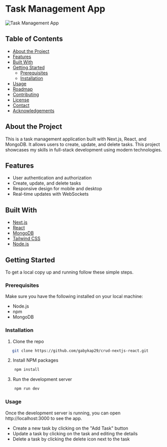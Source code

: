 # Task Management App

![Task Management App](path_to_your_screenshot.png)

## Table of Contents

- [About the Project](#about-the-project)
- [Features](#features)
- [Built With](#built-with)
- [Getting Started](#getting-started)
  - [Prerequisites](#prerequisites)
  - [Installation](#installation)
- [Usage](#usage)
- [Roadmap](#roadmap)
- [Contributing](#contributing)
- [License](#license)
- [Contact](#contact)
- [Acknowledgements](#acknowledgements)

## About the Project

This is a task management application built with Next.js, React, and MongoDB. It allows users to create, update, and delete tasks. This project showcases my skills in full-stack development using modern technologies.

## Features

- User authentication and authorization
- Create, update, and delete tasks
- Responsive design for mobile and desktop
- Real-time updates with WebSockets

## Built With

- [Next.js](https://nextjs.org/)
- [React](https://reactjs.org/)
- [MongoDB](https://www.mongodb.com/)
- [Tailwind CSS](https://tailwindcss.com/)
- [Node.js](https://nodejs.org/)

## Getting Started

To get a local copy up and running follow these simple steps.

### Prerequisites

Make sure you have the following installed on your local machine:

- Node.js
- npm
- MongoDB

### Installation

1. Clone the repo
```sh
   git clone https://github.com/gabykap29/crud-nextjs-react.git
```
2. Install NPM packages
```sh
    npm install
```
3. Run the development server
```sh
    npm run dev
```

### Usage
Once the development server is running, you can open http://localhost:3000 to see the app.

- Create a new task by clicking on the "Add Task" button
- Update a task by clicking on the task and editing the details
- Delete a task by clicking the delete icon next to the task